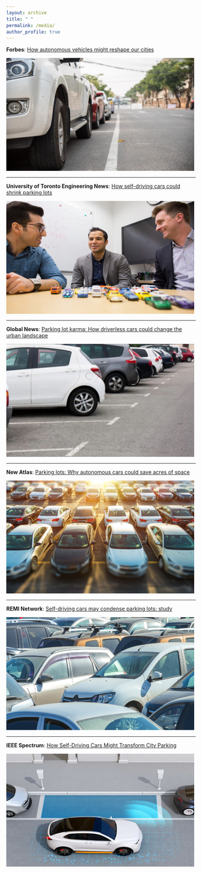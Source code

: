 ```yaml
---
layout: archive
title: " "
permalink: /media/
author_profile: true
---
```


<strong>Forbes</strong>: [How autonomous vehicles might reshape our cities](https://www.forbes.com/sites/adigaskell/2018/04/13/how-autonomous-vehicles-might-reshape-our-cities/#133eccbd3078)

<img src="/images/forbes.jpg"
     height="300"
     width="500" />

---

<strong>University of Toronto Engineering News</strong>: [How self-driving cars could shrink parking lots](http://news.engineering.utoronto.ca/self-driving-cars-shrink-parking-lots/)

<img src="/images/uoftengnews.jpg"
     height="300"
     width="500" />

---

<strong>Global News</strong>: [Parking lot karma: How driverless cars could change the urban landscape](https://globalnews.ca/news/4122271/driverless-cars-parking-lots-future/)

<img src="/images/globalnews.JPG"
     height="300"
     width="500" />

---

<strong>New Atlas</strong>: [Parking lots: Why autonomous cars could save acres of space](https://newatlas.com/autonomous-car-parking/54026/)

<img src="/images/newatlas.JPG"
     height="300"
     width="500" />
     
---

<strong>REMI Network</strong>: [Self-driving cars may condense parking lots: study](https://www.reminetwork.com/articles/self-driving-cars-may-shrink-parking-lots-research/)

<img src="/images/reminetwork.jpg"
     height="300"
     width="500" />
     
---

<strong>IEEE Spectrum</strong>: [How Self-Driving Cars Might Transform City Parking](https://spectrum.ieee.org/autonomous-parking)

<img src="/images/IEEE.JPG"
     height="300"
     width="500" />
   
